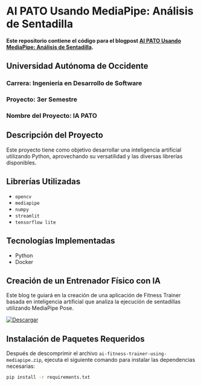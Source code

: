 # AI PATO Usando MediaPipe: Análisis de Sentadilla

**Este repositorio contiene el código para el blogpost [AI PATO Usando MediaPipe: Análisis de Sentadilla](https://learnopencv.com/ai-fitness-trainer-using-mediapipe/).**

## Universidad Autónoma de Occidente
### Carrera: Ingeniería en Desarrollo de Software
### Proyecto: 3er Semestre
### Nombre del Proyecto: IA PATO

## Descripción del Proyecto

Este proyecto tiene como objetivo desarrollar una inteligencia artificial utilizando Python, aprovechando su versatilidad y las diversas librerías disponibles.

## Librerías Utilizadas

- `opencv`
- `mediapipe`
- `numpy`
- `streamlit`
- `tensorflow lite`

## Tecnologías Implementadas

- Python
- Docker

## Creación de un Entrenador Físico con IA

Este blog te guiará en la creación de una aplicación de Fitness Trainer basada en inteligencia artificial que analiza la ejecución de sentadillas utilizando MediaPipe Pose.

[![Descargar](https://learnopencv.com/wp-content/uploads/2022/07/download-button-e1657285155454.png)](https://www.dropbox.com/scl/fo/zzzj97nb0qfvp6y5bb4i1/h?dl=1&rlkey=kocz4scgphsgt88xy9k6vktxx)

## Instalación de Paquetes Requeridos

Después de descomprimir el archivo `ai-fitness-trainer-using-mediapipe.zip`, ejecuta el siguiente comando para instalar las dependencias necesarias:

```bash
pip install -r requirements.txt
